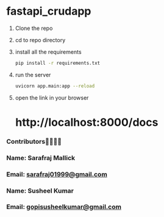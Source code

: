 # fastapi_crudapp

1. Clone the repo
2. cd to repo directory

3. install all the requirements

   ```bash
   pip install -r requirements.txt
   ```

4. run the server

   ```bash
   uvicorn app.main:app --reload
   ```

5. open the link in your browser
   # http://localhost:8000/docs

### **Contributors**🤖🤖🤖🤖


### Name: Sarafraj Mallick

### Email: sarafraj01999@gmail.com

### Name: Susheel Kumar

### Email: gopisusheelkumar@gmail.com
